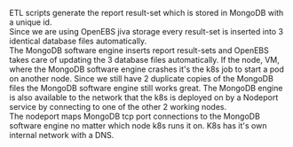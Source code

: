 ETL scripts generate the report result-set which is stored in MongoDB with a unique id.  
Since we are using OpenEBS jiva storage every result-set is inserted into 3 identical database files automatically.  
The MongoDB software engine inserts report result-sets and OpenEBS takes care of updating the 3 database files automatically.
If the node, VM, where the MongoDB software engine crashes it's the k8s job to start a pod on another node.
Since we still have 2 duplicate copies of the MongoDB files the MongoDB software engine still works great.
The MongoDB engine is also available to the network that the k8s is deployed on by a Nodeport service by connecting to one of the other 2 working nodes.  
The nodeport maps MongoDB tcp port connections to the MongoDB software engine no matter which node k8s runs it on.
K8s has it's own internal network with a DNS.